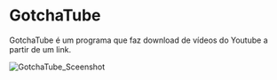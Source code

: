 # GotchaTube
 GotchaTube é um programa que faz download de vídeos do Youtube a partir de um link.

![GotchaTube_Sceenshot](https://user-images.githubusercontent.com/97618574/173486532-d66a68d4-c2cd-4a13-8285-d2a5ece63328.png)
